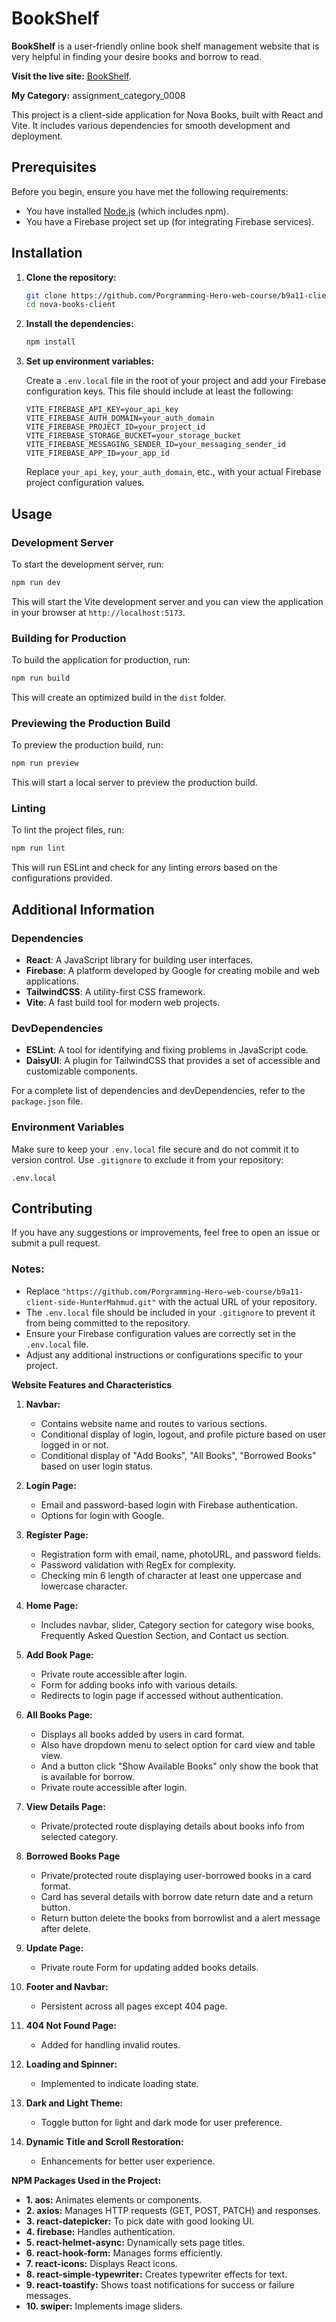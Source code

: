 # BookShelf


**BookShelf** is a user-friendly online book shelf management website that is very helpful in finding your desire books and borrow to read.

**Visit the live site:** [BookShelf](https://nova-books.web.app/).

**My Category:** assignment_category_0008




This project is a client-side application for Nova Books, built with React and Vite. It includes various dependencies for smooth development and deployment.

## Prerequisites

Before you begin, ensure you have met the following requirements:

- You have installed [Node.js](https://nodejs.org/en/download/) (which includes npm).
- You have a Firebase project set up (for integrating Firebase services).

## Installation

1. **Clone the repository:**

   ```bash
   git clone https://github.com/Porgramming-Hero-web-course/b9a11-client-side-HunterMahmud.git
   cd nova-books-client
   ```

2. **Install the dependencies:**

   ```bash
   npm install
   ```

3. **Set up environment variables:**

   Create a `.env.local` file in the root of your project and add your Firebase configuration keys. This file should include at least the following:

   ```env
   VITE_FIREBASE_API_KEY=your_api_key
   VITE_FIREBASE_AUTH_DOMAIN=your_auth_domain
   VITE_FIREBASE_PROJECT_ID=your_project_id
   VITE_FIREBASE_STORAGE_BUCKET=your_storage_bucket
   VITE_FIREBASE_MESSAGING_SENDER_ID=your_messaging_sender_id
   VITE_FIREBASE_APP_ID=your_app_id
   ```

   Replace `your_api_key`, `your_auth_domain`, etc., with your actual Firebase project configuration values.

## Usage

### Development Server

To start the development server, run:

```bash
npm run dev
```

This will start the Vite development server and you can view the application in your browser at `http://localhost:5173`.

### Building for Production

To build the application for production, run:

```bash
npm run build
```

This will create an optimized build in the `dist` folder.

### Previewing the Production Build

To preview the production build, run:

```bash
npm run preview
```

This will start a local server to preview the production build.

### Linting

To lint the project files, run:

```bash
npm run lint
```

This will run ESLint and check for any linting errors based on the configurations provided.

## Additional Information

### Dependencies

- **React**: A JavaScript library for building user interfaces.
- **Firebase**: A platform developed by Google for creating mobile and web applications.
- **TailwindCSS**: A utility-first CSS framework.
- **Vite**: A fast build tool for modern web projects.

### DevDependencies

- **ESLint**: A tool for identifying and fixing problems in JavaScript code.
- **DaisyUI**: A plugin for TailwindCSS that provides a set of accessible and customizable components.

For a complete list of dependencies and devDependencies, refer to the `package.json` file.

### Environment Variables

Make sure to keep your `.env.local` file secure and do not commit it to version control. Use `.gitignore` to exclude it from your repository:

```plaintext
.env.local
```

## Contributing

If you have any suggestions or improvements, feel free to open an issue or submit a pull request.




### Notes:
- Replace `"https://github.com/Porgramming-Hero-web-course/b9a11-client-side-HunterMahmud.git"` with the actual URL of your repository.
- The `.env.local` file should be included in your `.gitignore` to prevent it from being committed to the repository.
- Ensure your Firebase configuration values are correctly set in the `.env.local` file.
- Adjust any additional instructions or configurations specific to your project.





**Website Features and Characteristics**

1. **Navbar:**
   - Contains website name and routes to various sections.
   - Conditional display of login,  logout, and profile picture based on user logged in or not.
   - Conditional display of "Add Books", "All Books", "Borrowed Books"  based on user login status.

   

2. **Login Page:**
   - Email and password-based login with Firebase authentication.
   - Options for login with Google.

3. **Register Page:**
   - Registration form with email, name, photoURL, and password fields.
   - Password validation with RegEx for complexity.
   - Checking min 6 length of character at least one uppercase and lowercase character.

4. **Home Page:**
   - Includes navbar, slider, Category section for category wise books, Frequently Asked Question Section, and Contact us section.
   

5. **Add Book Page:**
   - Private route accessible after login.
   - Form for adding books info with various details.
   - Redirects to login page if accessed without authentication.

6. **All Books Page:**
   - Displays all books added by users in card format.
   - Also have dropdown menu to select option for card view and table view.
   - And a button click "Show Available Books" only show the book that is available for borrow.
   - Private route accessible after login.

7. **View Details Page:**
   - Private/protected route displaying details about books info from selected category.

8. **Borrowed Books Page**
   - Private/protected route displaying user-borrowed books in a card format.
   - Card has several details with borrow date return date and a return button.
   - Return button delete the books from borrowlist and a alert message after delete.

9. **Update Page:**
   - Private route Form for updating added books details.


10. **Footer and Navbar:**
    - Persistent across all pages except 404 page.

11. **404 Not Found Page:**
    - Added for handling invalid routes.

12. **Loading and Spinner:**
    - Implemented to indicate loading state.



13. **Dark and Light Theme:**
    - Toggle button for light and dark mode for user preference.

15. **Dynamic Title and Scroll Restoration:**
    - Enhancements for better user experience.


**NPM Packages Used in the Project:**

- **1. aos:** Animates elements or components.
- **2. axios:** Manages HTTP requests (GET, POST, PATCH) and responses.
- **3. react-datepicker:** To pick date with good looking UI.
- **4. firebase:** Handles authentication.
- **5. react-helmet-async:** Dynamically sets page titles.
- **6. react-hook-form:** Manages forms efficiently.
- **7. react-icons:** Displays React icons.
- **8. react-simple-typewriter:** Creates typewriter effects for text.
- **9. react-toastify:** Shows toast notifications for success or failure messages.
- **10. swiper:** Implements image sliders.
